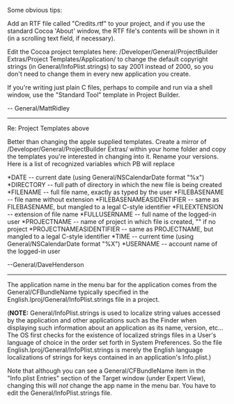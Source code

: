 


Some obvious tips:

Add an RTF file called "Credits.rtf" to your project, and if you use the standard Cocoa 'About' window, the RTF file's contents will be shown in it (in a scrolling text field, if necessary).

Edit the Cocoa project templates here:
/Developer/General/ProjectBuilder Extras/Project Templates/Application/
to change the default copyright strings (in General/InfoPlist.strings) to say 2001 instead of 2000, so you don't need to change them in every new application you create.

If you're writing just plain C files, perhaps to compile and run via a shell window, use the "Standard Tool" template in Project Builder.

-- General/MattRidley

----

Re: Project Templates above

Better than changing the apple supplied templates. Create a mirror of /Developer/General/ProjectBuilder Extras/ within your home folder and copy the templates you're interested in changing into it. Rename your versions. Here is a list of recognized variables which PB will replace

*DATE  --  current date (using General/NSCalendarDate format "%x")
*DIRECTORY  --  full path of directory in which the new file is being created
*FILENAME  --  full file name, exactly as typed by the user
*FILEBASENAME  --  file name without extension
*FILEBASENAMEASIDENTIFIER  --  same as FILEBASENAME, but mangled to a legal C-style identifier
*FILEEXTENSION  --  extension of file name
*FULLUSERNAME  --  full name of the logged-in user
*PROJECTNAME  --  name of project in which file is created, "" if no project
*PROJECTNAMEASIDENTIFIER  --  same as PROJECTNAME, but mangled to a legal C-style identifier
*TIME  --  current time (using General/NSCalendarDate format "%X")
*USERNAME  --  account name of the logged-in user


--General/DaveHenderson


----

The application name in the menu bar for the application comes from the General/CFBundleName typically specified in the English.lproj/General/InfoPlist.strings file in a project.

(**NOTE:** General/InfoPlist.strings is used to localize string values accessed by the application and other applications such as the Finder when displaying such information about an application as its name, version, etc... The OS first checks for the existence of localized strings files in a User's language of choice in the order set forth in System Preferences. So the file English.lproj/General/InfoPlist.strings is merely the English language localizations of strings for keys contained in an application's Info.plist.) 

Note that although you can see a General/CFBundleName item in the "Info.plist Entries" section of the Target window (under Expert View), changing this will *not* change the app name in the menu bar. You have to edit the General/InfoPlist.strings file.